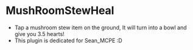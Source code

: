 # MushRoomStewHeal
- Tap a mushroom stew item on the ground, It will turn into a bowl and give you 3.5 hearts!
- This plugin is dedicated for Sean_MCPE :D
